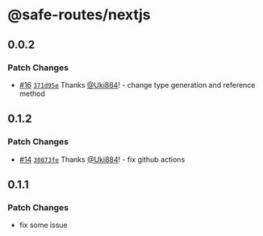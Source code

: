 # @safe-routes/nextjs

## 0.0.2

### Patch Changes

- [#16](https://github.com/Uki884/safe-routes/pull/16) [`371d95e`](https://github.com/Uki884/safe-routes/commit/371d95ea08899561c18b925443065b8d2421ce1f) Thanks [@Uki884](https://github.com/Uki884)! - change type generation and reference method

## 0.1.2

### Patch Changes

- [#14](https://github.com/Uki884/safe-routes/pull/14) [`30873fe`](https://github.com/Uki884/safe-routes/commit/30873feeb8123b3ecd2606529bc5c17b5d6a8774) Thanks [@Uki884](https://github.com/Uki884)! - fix github actions

## 0.1.1

### Patch Changes

- fix some issue
